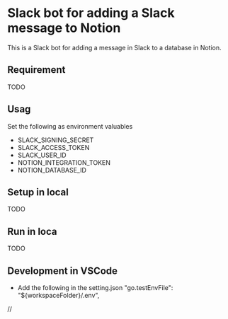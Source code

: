 # Slack bot for adding a Slack message to Notion
This is a Slack bot for adding a message in Slack to a database in Notion.

## Requirement
TODO

## Usag 
Set the following as environment valuables
* SLACK_SIGNING_SECRET
* SLACK_ACCESS_TOKEN
* SLACK_USER_ID
* NOTION_INTEGRATION_TOKEN
* NOTION_DATABASE_ID

## Setup in local
TODO

## Run in loca
TODO

## Development in VSCode
* Add the following in the setting.json
    "go.testEnvFile": "${workspaceFolder}/.env",

//